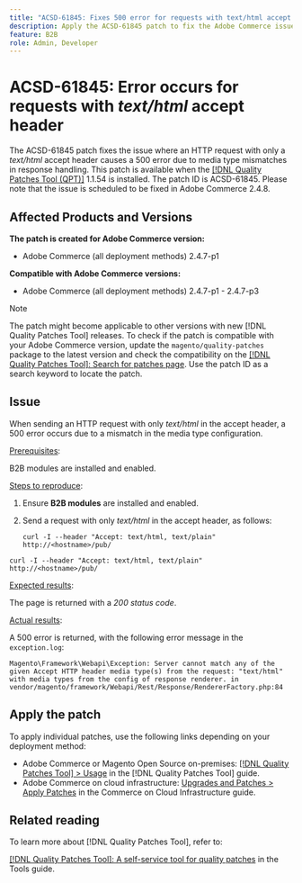 ```yaml
---
title: "ACSD-61845: Fixes 500 error for requests with text/html accept header"
description: Apply the ACSD-61845 patch to fix the Adobe Commerce issue where sending an HTTP request with only a *text/html* accept header causes a 500 error, with B2B modules installed. 
feature: B2B
role: Admin, Developer
---
```

# ACSD-61845: Error occurs for requests with *text/html* accept header

The ACSD-61845 patch fixes the issue where an HTTP request with only a *text/html* accept header causes a 500 error due to media type mismatches in response handling. This patch is available when the [[!DNL Quality Patches Tool (QPT)]](/help/tools/quality-patches-tool/quality-patches-tool-to-self-serve-quality-patches.md) 1.1.54 is installed. The patch ID is ACSD-61845. Please note that the issue is scheduled to be fixed in Adobe Commerce 2.4.8.

## Affected Products and Versions

**The patch is created for Adobe Commerce version:**

* Adobe Commerce (all deployment methods) 2.4.7-p1

**Compatible with Adobe Commerce versions:**

* Adobe Commerce (all deployment methods) 2.4.7-p1 - 2.4.7-p3

>[!NOTE]
>
>The patch might become applicable to other versions with new [!DNL Quality Patches Tool] releases. To check if the patch is compatible with your Adobe Commerce version, update the `magento/quality-patches` package to the latest version and check the compatibility on the [[!DNL Quality Patches Tool]: Search for patches page](https://experienceleague.adobe.com/tools/commerce-quality-patches/index.html). Use the patch ID as a search keyword to locate the patch.

## Issue

When sending an HTTP request with only *text/html* in the accept header, a 500 error occurs due to a mismatch in the media type configuration.

<u>Prerequisites</u>:

B2B modules are installed and enabled.

<u>Steps to reproduce</u>:

1. Ensure **B2B modules** are installed and enabled.
1. Send a request with only *text/html* in the accept header, as follows:

    ```
    curl -I --header "Accept: text/html, text/plain" http://<hostname>/pub/
    ```
`curl -I --header "Accept: text/html, text/plain" http://<hostname>/pub/`

<u>Expected results</u>:

The page is returned with a *200 status code*.

<u>Actual results</u>:

A 500 error is returned, with the following error message in the `exception.log`:

```Magento\Framework\Webapi\Exception: Server cannot match any of the given Accept HTTP header media type(s) from the request: "text/html" with media types from the config of response renderer. in vendor/magento/framework/Webapi/Rest/Response/RendererFactory.php:84```

## Apply the patch

To apply individual patches, use the following links depending on your deployment method:

* Adobe Commerce or Magento Open Source on-premises: [[!DNL Quality Patches Tool] > Usage](/help/tools/quality-patches-tool/usage.md) in the [!DNL Quality Patches Tool] guide.
* Adobe Commerce on cloud infrastructure: [Upgrades and Patches > Apply Patches](https://experienceleague.adobe.com/docs/commerce-cloud-service/user-guide/develop/upgrade/apply-patches.html) in the Commerce on Cloud Infrastructure guide.

## Related reading

To learn more about [!DNL Quality Patches Tool], refer to:

[[!DNL Quality Patches Tool]: A self-service tool for quality patches](/help/tools/quality-patches-tool/quality-patches-tool-to-self-serve-quality-patches.md) in the Tools guide.